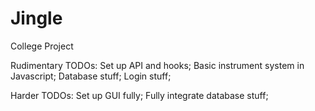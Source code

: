 # Jingle
College Project



Rudimentary TODOs:
Set up API and hooks;
Basic instrument system in Javascript;
Database stuff;
Login stuff;

Harder TODOs:
Set up GUI fully;
Fully integrate database stuff;





